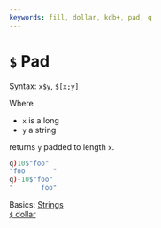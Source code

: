 ```yaml
---
keywords: fill, dollar, kdb+, pad, q
---
```


# `$` Pad


Syntax: `x$y`, `$[x;y]` 

Where 

-   `x` is a long
-   `y` a string

returns `y` padded to length `x`.

```q
q)10$"foo"
"foo       "
q)-10$"foo"
"       foo"
```

<i class="far fa-hand-point-right"></i> 
Basics: [Strings](../basics/strings.md)  
[`$` dollar](overloads.md#dollar)